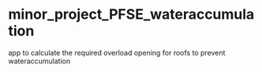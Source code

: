 # minor_project_PFSE_wateraccumulation
app to calculate the required overload opening for roofs to prevent wateraccumulation
